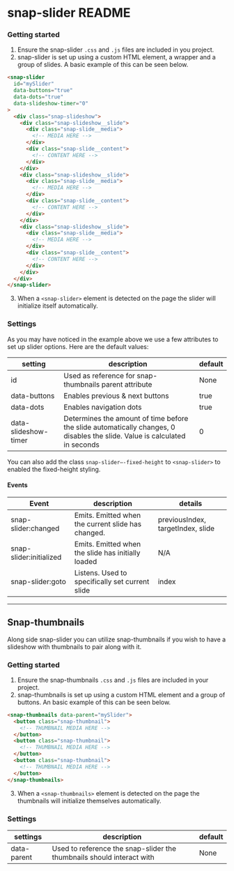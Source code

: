 # snap-slider README
### Getting started

1. Ensure the snap-slider `.css` and `.js` files are included in you project.
2. snap-slider is set up using a custom HTML element, a wrapper and a group of slides. A basic example of this can be seen below.

```html
<snap-slider
  id="mySlider"
  data-buttons="true"
  data-dots="true"
  data-slideshow-timer="0"
>
  <div class="snap-slideshow">
    <div class="snap-slideshow__slide">
      <div class="snap-slide__media">
        <!-- MEDIA HERE -->
      </div>
      <div class="snap-slide__content">
        <!-- CONTENT HERE -->
      </div>
    </div>
    <div class="snap-slideshow__slide">
      <div class="snap-slide__media">
        <!-- MEDIA HERE -->
      </div>
      <div class="snap-slide__content">
        <!-- CONTENT HERE -->
      </div>
    </div>
    <div class="snap-slideshow__slide">
      <div class="snap-slide__media">
        <!-- MEDIA HERE -->
      </div>
      <div class="snap-slide__content">
        <!-- CONTENT HERE -->
      </div>
    </div>
  </div>
</snap-slider>
```

3. When a `<snap-slider>` element is detected on the page the slider will initialize itself automatically.

### Settings
As you may have noticed in the example above we use a few attributes to set up slider options. Here are the default values:

| setting              	| description                                                                                 	| default 	|
|----------------------	|---------------------------------------------------------------------------------------------	|---------	|
| id                   	| Used as reference for snap-thumbnails parent attribute                                      	| None    	|
| data-buttons         	| Enables previous & next buttons                                                             	| true    	|
| data-dots            	| Enables navigation dots                                                                     	| true    	|
| data-slideshow-timer 	| Determines the amount of time before the slide automatically changes, 0 disables the slide. Value is calculated in seconds 	| 0       	|


You can also add the class `snap-slider—-fixed-height` to `<snap-slider>` to enabled the fixed-height styling.

#### Events

| Event                   	| description                                        	| details                           	|
|-------------------------	|----------------------------------------------------	|-----------------------------------	|
| snap-slider:changed     	| Emits. Emitted when the current slide has changed. 	| previousIndex, targetIndex, slide 	|
| snap-slider:initialized 	| Emits. Emitted when the slide has initially loaded 	| N/A                               	|
| snap-slider:goto        	| Listens. Used to specifically set current slide    	| index                             	|
---

## Snap-thumbnails
Along side snap-slider you can utilize snap-thumbnails if you wish to have a slideshow with thumbnails to pair along with it.

### Getting started

1. Ensure the snap-thumbnails `.css` and `.js` files are included in your project.
2. snap-thumbnails is set up using a custom HTML element and a group of buttons. An basic example of this can be seen below.
```html
<snap-thumbnails data-parent="mySlider">
  <button class="snap-thumbnail">
    <!-- THUMBNAIL MEDIA HERE -->
  </button>
  <button class="snap-thumbnail">
    <!-- THUMBNAIL MEDIA HERE -->
  </button>
  <button class="snap-thumbnail">
    <!-- THUMBNAIL MEDIA HERE -->
  </button>
</snap-thumbnails>
```

3. When a `<snap-thumbnails>` element is detected on the page the thumbnails will initialize themselves automatically.

### Settings

| settings    	| description                                                            	| default 	|
|-------------	|------------------------------------------------------------------------	|---------	|
| data-parent 	| Used to reference the snap-slider the thumbnails should interact with 	| None    	|



